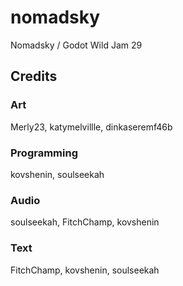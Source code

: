 # nomadsky

Nomadsky / Godot Wild Jam 29

## Credits

### Art

Merly23, katymelvillle, dinkaseremf46b

### Programming

kovshenin, soulseekah

### Audio

soulseekah, FitchChamp, kovshenin

### Text

FitchChamp, kovshenin, soulseekah
